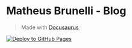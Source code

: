 # Matheus Brunelli - Blog

> Made with [Docusaurus](https://docusaurus.io/)

[![Deploy to GitHub Pages](https://github.com/mrbrunelli/blog/actions/workflows/deploy.yml/badge.svg)](https://github.com/mrbrunelli/blog/actions/workflows/deploy.yml)
